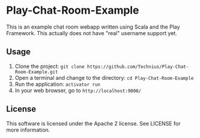 Play-Chat-Room-Example
======================

This is an example chat room webapp written using Scala and the Play Framework. This actually does not have "real" username support yet.

Usage
-----
1. Clone the project: ```git clone https://github.com/Technius/Play-Chat-Room-Example.git```
2. Open a terminal and change to the directory: ```cd Play-Chat-Room-Example```
3. Run the application: ```activator run```
4. In your web browser, go to ```http://localhost:9000/```

License
-------
This software is licensed under the Apache 2 license. See LICENSE for more information.
